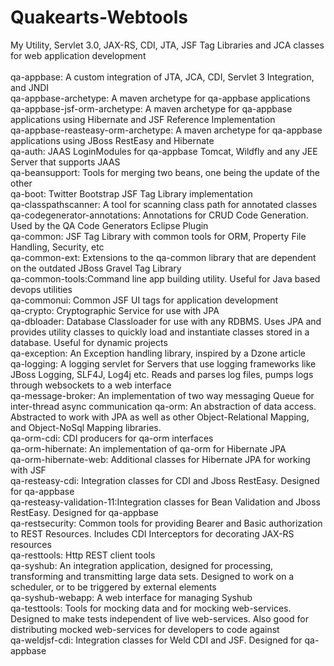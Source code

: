 # Quakearts-Webtools
 My Utility, Servlet 3.0, JAX-RS, CDI, JTA, JSF Tag Libraries and JCA classes for web application development <br />
 <br />
qa-appbase: A custom integration of JTA, JCA, CDI, Servlet 3 Integration, and JNDI<br />
qa-appbase-archetype: A maven archetype for qa-appbase applications<br />
qa-appbase-jsf-orm-archetype: A maven archetype for qa-appbase applications using Hibernate and JSF Reference Implementation<br />
qa-appbase-reasteasy-orm-archetype: A maven archetype for qa-appbase applications using JBoss RestEasy and Hibernate<br />
qa-auth: JAAS LoginModules for qa-appbase Tomcat, Wildfly and any JEE Server that supports JAAS<br />
qa-beansupport: Tools for merging two beans, one being the update of the other<br />
qa-boot: Twitter Bootstrap JSF Tag Library implementation<br />
qa-classpathscanner: A tool for scanning class path for annotated classes<br />
qa-codegenerator-annotations: Annotations for CRUD Code Generation. Used by the QA Code Generators Eclipse Plugin<br />
qa-common: JSF Tag Library with common tools for ORM, Property File Handling, Security, etc<br />
qa-common-ext: Extensions to the qa-common library that are dependent on the outdated JBoss Gravel Tag Library<br />
qa-common-tools:Command line app building utility. Useful for Java based devops utilities<br />
qa-commonui: Common JSF UI tags for application development<br />
qa-crypto: Cryptographic Service for use with JPA<br />
qa-dbloader: Database Classloader for use with any RDBMS. Uses JPA and provides utility classes to quickly load and instantiate classes stored in a database. Useful for dynamic projects<br />
qa-exception: An Exception handling library, inspired by a Dzone article<br />
qa-logging: A logging servlet for Servers that use logging frameworks like JBoss Logging, SLF4J, Log4j etc. Reads and parses log files, pumps logs through websockets to a web interface<br />
qa-message-broker: An implementation of two way messaging Queue for inter-thread async communication
qa-orm: An abstraction of data access. Abstracted to work with JPA as well as other Object-Relational Mapping, and Object-NoSql Mapping libraries.<br />
qa-orm-cdi: CDI producers for qa-orm interfaces<br/>
qa-orm-hibernate: An implementation of qa-orm for Hibernate JPA<br />
qa-orm-hibernate-web: Additional classes for Hibernate JPA for working with JSF<br />
qa-resteasy-cdi: Integration classes for CDI and Jboss RestEasy. Designed for qa-appbase<br />
qa-resteasy-validation-11:Integration classes for Bean Validation and Jboss RestEasy. Designed for qa-appbase<br />
qa-restsecurity: Common tools for providing Bearer and Basic authorization to REST Resources. Includes CDI Interceptors for decorating JAX-RS resources<br />
qa-resttools: Http REST client tools<br />
qa-syshub: An integration application, designed for processing, transforming and transmitting large data sets. Designed to work on a scheduler, or to be triggered by external elements<br />
qa-syshub-webapp: A web interface for managing Syshub<br />
qa-testtools: Tools for mocking data and for mocking web-services. Designed to make tests independent of live web-services. Also good for distributing mocked web-services for developers to code against<br />
qa-weldjsf-cdi: Integration classes for Weld CDI and JSF. Designed for qa-appbase<br />
